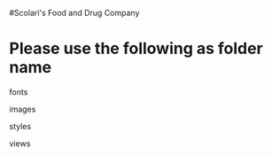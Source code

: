 #Scolari's Food and Drug Company

Please use the following as folder name
========================================

fonts

images

styles

views
